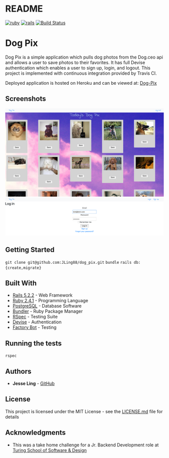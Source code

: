 # README 

[![ruby](https://img.shields.io/badge/ruby-v2.5.1-red.svg)](https://www.ruby-lang.org/en/)
[![rails](https://img.shields.io/badge/rails-v5.2.2-orange.svg)](https://rubyonrails.org/)
[![Build Status](https://travis-ci.com/JLing88/dog_pix.svg?branch=master)](https://travis-ci.com/JLing88/dog_pix)

# Dog Pix

Dog Pix is a simple application which pulls dog photos from the Dog.ceo api and allows a user to save photos to their favorites. It has full Devise authentication which enables a user to sign up, login, and logout. This project is implemented with continuous integration provided by Travis CI.

Deployed application is hosted on Heroku and can be viewed at: [Dog-Pix](https://dog-pix.herokuapp.com/)

## Screenshots

![ScreenShot](/Screen%20Shot%202019-01-08%20at%209.04.18%20PM.png)
![ScreenShot](/Screen%20Shot%202019-01-08%20at%209.11.41%20PM.png)

## Getting Started

```git clone git@github.com:JLing88/dog_pix.git```
```bundle```
```rails db:{create,migrate}```

## Built With

* [Rails 5.2.2](https://rubyonrails.org/) - Web Framework
* [Ruby 2.4.1](https://www.ruby-lang.org/en/) - Programming Language
* [PostgreSQL](https://www.postgresql.org/) - Database Software
* [Bundler](https://bundler.io/) - Ruby Package Manager
* [RSpec](http://rspec.info/) - Testing Suite
* [Devise](https://github.com/plataformatec/devise) - Authentication
* [Factory Bot](https://github.com/thoughtbot/factory_bot) - Testing

## Running the tests

```rspec```

## Authors

* **Jesse Ling** - [GitHub](https://github.com/JLing88)

## License

This project is licensed under the MIT License - see the [LICENSE.md](LICENSE.md) file for details

## Acknowledgments

* This was a take home challenge for a Jr. Backend Development role at [Turing School of Software & Design](https://turing.io/)






